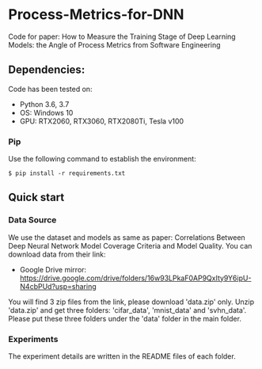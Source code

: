 # Process-Metrics-for-DNN
Code for paper: How to Measure the Training Stage of Deep Learning Models: the Angle of  Process Metrics from Software Engineering

## Dependencies:

Code has been tested on:

* Python 3.6, 3.7
* OS: Windows 10
* GPU: RTX2060, RTX3060, RTX2080Ti, Tesla v100

### Pip
Use the following command to establish the environment:

```$ pip install -r requirements.txt```

## Quick start

### Data Source

We use the dataset and models as same as paper: Correlations Between Deep Neural Network Model Coverage Criteria and Model Quality.
You can download data from their link:
* Google Drive mirror: https://drive.google.com/drive/folders/16w93LPkaF0AP9QxIty9Y6ipU-N4cbPUd?usp=sharing

You will find 3 zip files from the link, please download 'data.zip' only.
Unzip 'data.zip' and get three folders: 'cifar_data', 'mnist_data' and 'svhn_data'. Please put these three folders under the 'data' folder in the main folder. 

### Experiments
The experiment details are written in the README files of each folder.

